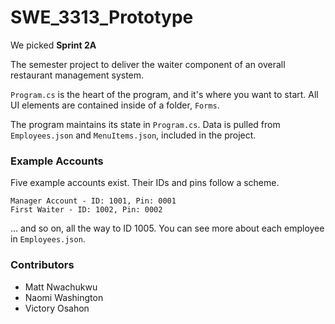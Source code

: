 # SWE_3313_Prototype
We picked **Sprint 2A**

The semester project to deliver the waiter component of an overall restaurant management system.

`Program.cs` is the heart of the program, and it's where you want to start. All UI elements are contained inside of a folder, `Forms`.

The program maintains its state in `Program.cs`. Data is pulled from `Employees.json` and `MenuItems.json`, included in the project.

### Example Accounts
Five example accounts exist. Their IDs and pins follow a scheme.

```
Manager Account - ID: 1001, Pin: 0001
First Waiter - ID: 1002, Pin: 0002
```

... and so on, all the way to ID 1005. You can see more about each employee in `Employees.json`.

### Contributors
- Matt Nwachukwu
- Naomi Washington
- Victory Osahon
